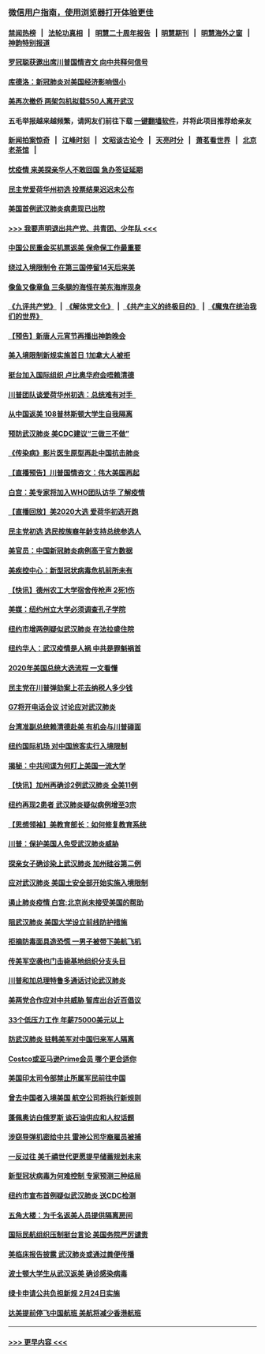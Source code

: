 ### [微信用户指南，使用浏览器打开体验更佳](https://github.com/gfw-breaker/banned-news1/blob/master/indexes/wechat-guide.md?t=0)
#### [禁闻热榜](热点新闻.md?t=0)  &nbsp;&nbsp;|&nbsp;&nbsp; [法轮功真相](https://github.com/gfw-breaker/truth/blob/master/README.md?t=0) &nbsp;&nbsp;|&nbsp;&nbsp; [明慧二十周年报告](https://github.com/gfw-breaker/mh-reports/blob/master/README.md?t=0) &nbsp;&nbsp;|&nbsp;&nbsp;[明慧期刊](https://github.com/gfw-breaker/mh-qikan) &nbsp;&nbsp;|&nbsp;&nbsp; [明慧海外之窗](https://github.com/gfw-breaker/mh-news/blob/master/README.md?t=0) &nbsp;&nbsp;|&nbsp;&nbsp; [神韵特别报道](https://github.com/gfw-breaker/mh-news/blob/master/shenyun.md?t=0)
#### [罗冠聪获邀出席川普国情咨文 向中共释何信号](../pages/nsc412/n11844355.md?t=02050233) 
#### [库德洛：新冠肺炎对美国经济影响很小](../pages/nsc412/n11844418.md?t=02050233) 
#### [美再次撤侨 两架包机拟载550人离开武汉](../pages/nsc412/n11844407.md?t=02050233) 
#### 五毛举报越来越频繁，请网友们前往下载 [一键翻墙软件](https://github.com/gfw-breaker/ssr-accounts)，并将此项目推荐给亲友
#### [新闻拍案惊奇](https://github.com/gfw-breaker/banned-news1/blob/master/pages/link4.md) &nbsp;&nbsp;|&nbsp;&nbsp; [江峰时刻](https://github.com/gfw-breaker/banned-news1/blob/master/pages/link4.md) &nbsp;&nbsp;|&nbsp;&nbsp; [文昭谈古论今](https://github.com/gfw-breaker/banned-news1/blob/master/pages/link4.md) &nbsp;&nbsp;|&nbsp;&nbsp; [天亮时分](https://github.com/gfw-breaker/banned-news1/blob/master/pages/link4.md) &nbsp;&nbsp;|&nbsp;&nbsp; [萧茗看世界](https://github.com/gfw-breaker/banned-news1/blob/master/pages/link4.md) &nbsp;&nbsp;|&nbsp;&nbsp; [北京老茶馆](https://github.com/gfw-breaker/banned-news1/blob/master/pages/link4.md) &nbsp;&nbsp;|&nbsp;&nbsp; 
#### [忧疫情 来美探亲华人不敢回国 急办签证延期](../pages/nsc412/n11843344.md?t=02050233) 
#### [民主党爱荷华州初选 投票结果迟迟未公布](../pages/nsc412/n11844207.md?t=02050233) 
#### [美国首例武汉肺炎病患现已出院](../pages/nsc412/n11842740.md?t=02050233) 
#### [>>> 我要声明退出共产党、共青团、少年队 <<<](https://github.com/begood0513/goodnews/blob/master/quit/letter.md) 
#### [中国公民重金买机票返美 保命保工作最重要](../pages/nsc412/n11843282.md?t=02050233) 
#### [绕过入境限制令  在第三国停留14天后来美](../pages/nsc412/n11843341.md?t=02050233) 
#### [像鱼又像章鱼 三条腿的海怪在美东海岸现身](../pages/nsc412/n11843092.md?t=02050233) 
#### [《九评共产党》](https://github.com/begood0513/9ping.md/blob/master/README.md) &nbsp;|&nbsp; [《解体党文化》](../../../../jtdwh.md/blob/master/README.md)  &nbsp;|&nbsp; [《共产主义的终极目的》](../../../../gczydzjmd.md/blob/master/README.md) &nbsp;|&nbsp; [《魔鬼在统治我们的世界》](../../../../mgztzwmdsj.md/blob/master/README.md) 
#### [【预告】新唐人元宵节再播出神韵晚会](../pages/nsc412/n11843192.md?t=02050233) 
#### [美入境限制新规实施首日 1加拿大人被拒](../pages/nsc412/n11843058.md?t=02050233) 
#### [挺台加入国际组织 卢比奥华府会唔赖清德](../pages/nsc412/n11843023.md?t=02050233) 
#### [川普团队谈爱荷华州初选：总统难有对手  ](../pages/nsc412/n11842867.md?t=02050233) 
#### [从中国返美 108普林斯顿大学生自我隔离](../pages/nsc412/n11842714.md?t=02050233) 
#### [预防武汉肺炎 美CDC建议“三做三不做”](../pages/nsc412/n11842700.md?t=02050233) 
#### [《传染病》影片医生原型再赴中国抗击肺炎](../pages/nsc412/n11842626.md?t=02050233) 
#### [【直播预告】川普国情咨文：伟大美国再起](../pages/nsc412/n11842079.md?t=02050233) 
#### [白宫：美专家将加入WHO团队访华 了解疫情](../pages/nsc412/n11842198.md?t=02050233) 
#### [【直播回放】美2020大选 爱荷华初选开跑](../pages/nsc412/n11841820.md?t=02050233) 
#### [民主党初选 选民按族裔年龄支持总统参选人](../pages/nsc412/n11842239.md?t=02050233) 
#### [美官员：中国新冠肺炎病例高于官方数据](../pages/nsc412/n11842452.md?t=02050233) 
#### [美疾控中心：新型冠状病毒危机前所未有](../pages/nsc412/n11842406.md?t=02050233) 
#### [【快讯】德州农工大学宿舍传枪声 2死1伤](../pages/nsc412/n11842279.md?t=02050233) 
#### [美媒：纽约州立大学必须调查孔子学院](../pages/nsc412/n11840637.md?t=02050233) 
#### [纽约市增两例疑似武汉肺炎 在法拉盛住院](../pages/nsc412/n11840625.md?t=02050233) 
#### [纽约华人：武汉疫情是人祸 中共是罪魁祸首](../pages/nsc412/n11840631.md?t=02050233) 
#### [2020年美国总统大选流程 一文看懂](../pages/nsc412/n11842056.md?t=02050233) 
#### [民主党在川普弹劾案上花去纳税人多少钱](../pages/nsc412/n11841941.md?t=02050233) 
#### [G7将开电话会议 讨论应对武汉肺炎](../pages/nsc412/n11841658.md?t=02050233) 
#### [台湾准副总统赖清德赴美 有机会与川普碰面](../pages/nsc412/n11841332.md?t=02050233) 
#### [纽约国际机场  对中国旅客实行入境限制](../pages/nsc412/n11840619.md?t=02050233) 
#### [揭秘：中共间谍为何盯上美国一流大学](../pages/nsc412/n11840270.md?t=02050233) 
#### [【快讯】加州再确诊2例武汉肺炎 全美11例](../pages/nsc412/n11840339.md?t=02050233) 
#### [纽约再现2患者 武汉肺炎疑似病例增至3宗](../pages/nsc412/n11840010.md?t=02050233) 
#### [【思想领袖】美教育部长：如何修复教育系统](../pages/nsc412/n11690865.md?t=02050233) 
#### [川普：保护美国人免受武汉肺炎威胁](../pages/nsc412/n11839718.md?t=02050233) 
#### [探亲女子确诊染上武汉肺炎 加州硅谷第二例](../pages/nsc412/n11839784.md?t=02050233) 
#### [应对武汉肺炎 美国土安全部开始实施入境限制](../pages/nsc412/n11839729.md?t=02050233) 
#### [遏止肺炎疫情 白宫:北京尚未接受美国的帮助](../pages/nsc412/n11839660.md?t=02050233) 
#### [阻武汉肺炎 美国大学设立前线防护措施](../pages/nsc412/n11839479.md?t=02050233) 
#### [拒摘防毒面具造恐慌 一男子被带下美航飞机](../pages/nsc412/n11839455.md?t=02050233) 
#### [传美军空袭也门击毙基地组织分支头目](../pages/nsc412/n11839210.md?t=02050233) 
#### [川普和加总理特鲁多通话讨论武汉肺炎](../pages/nsc412/n11839128.md?t=02050233) 
#### [美两党合作应对中共威胁 智库出台近百倡议](../pages/nsc412/n11838437.md?t=02050233) 
#### [33个低压力工作 年薪75000美元以上](../pages/nsc412/n11834441.md?t=02050233) 
#### [防武汉肺炎 驻韩美军对中国归来军人隔离](../pages/nsc412/n11838970.md?t=02050233) 
#### [Costco或亚马逊Prime会员 哪个更合适你](../pages/nsc412/n11834459.md?t=02050233) 
#### [美国印太司令部禁止所属军民前往中国](../pages/nsc412/n11838418.md?t=02050233) 
#### [曾去中国者入境美国 航空公司将执行新规则](../pages/nsc412/n11838375.md?t=02050233) 
#### [蓬佩奥访白俄罗斯 谈石油供应和人权话题](../pages/nsc412/n11838242.md?t=02050233) 
#### [涉窃导弹机密给中共 雷神公司华裔雇员被捕](../pages/nsc412/n11838129.md?t=02050233) 
#### [一反过往 美千禧世代更愿提早储蓄规划未来](../pages/nsc412/n11837601.md?t=02050233) 
#### [新型冠状病毒为何难控制 专家预测三种结局](../pages/nsc412/n11838002.md?t=02050233) 
#### [纽约市宣布首例疑似武汉肺炎 送CDC检测](../pages/nsc412/n11837852.md?t=02050233) 
#### [五角大楼：为千名返美人员提供隔离房间](../pages/nsc412/n11837831.md?t=02050233) 
#### [国际民航组织压制挺台言论 美国务院严厉谴责](../pages/nsc412/n11837791.md?t=02050233) 
#### [美临床报告披露 武汉肺炎或通过粪便传播](../pages/nsc412/n11837626.md?t=02050233) 
#### [波士顿大学生从武汉返美 确诊感染病毒](../pages/nsc412/n11837580.md?t=02050233) 
#### [绿卡申请公共负担新规 2月24日实施](../pages/nsc412/n11836634.md?t=02050233) 
#### [达美提前停飞中国航班 美航将减少香港航班](../pages/nsc412/n11837649.md?t=02050233) 

----
#### [ >>> 更早内容 <<< ](../indexes/nsc412-earlier.md)
